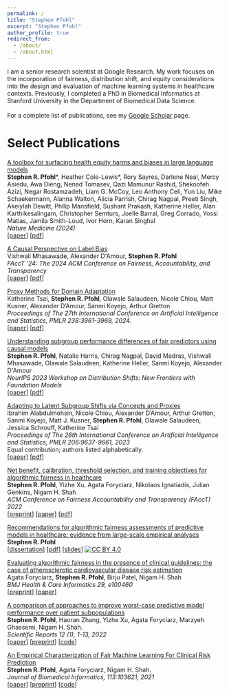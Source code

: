 ```yaml
---
permalink: /
title: "Stephen Pfohl"
excerpt: "Stephen Pfohl"
author_profile: true
redirect_from: 
  - /about/
  - /about.html
---
```


I am a senior research scientist at Google Research. My work focuses on the incorporation of fairness, distribution shift, and equity considerations into the design and evaluation of machine learning systems in healthcare contexts. Previously, I completed a PhD in Biomedical Informatics at Stanford University in the Department of Biomedical Data Science. 
<br><br>
For a complete list of publications, see my <a href="https://scholar.google.com/citations?user=Q0YPo5IAAAAJ&hl=en">Google Scholar</a> page.

Select Publications  
===

<a href="https://www.nature.com/articles/s41591-024-03258-2">A toolbox for surfacing health equity harms and biases in large language models</a>
<br>
<b>Stephen R. Pfohl</b>\*, Heather Cole-Lewis\*, Rory Sayres, Darlene Neal, Mercy Asiedu, Awa Dieng, Nenad Tomasev, Qazi Mamunur Rashid, Shekoofeh Azizi, Negar Rostamzadeh, Liam G. McCoy, Leo Anthony Celi, Yun Liu, Mike Schaekermann, Alanna Walton, Alicia Parrish, Chirag Nagpal, Preeti Singh, Akeiylah Dewitt, Philip Mansfield, Sushant Prakash, Katherine Heller, Alan Karthikesalingam, Christopher Semturs, Joelle Barral, Greg Corrado, Yossi Matias, Jamila Smith-Loud, Ivor Horn, Karan Singhal
<br>
<i>Nature Medicine (2024)</i>
<br>
\[<a href="https://www.nature.com/articles/s41591-024-03258-2">paper</a>\] \[<a href="https://www.nature.com/articles/s41591-024-03258-2.pdf">pdf</a>\]


<a href="https://dl.acm.org/doi/abs/10.1145/3630106.3658972">A Causal Perspective on Label Bias</a>
<br>
Vishwali Mhasawade, Alexander D'Amour, <b>Stephen R. Pfohl</b>
<br>
<i>FAccT '24: The 2024 ACM Conference on Fairness, Accountability, and Transparency</i>
<br>
\[<a href="https://dl.acm.org/doi/abs/10.1145/3630106.3658972">paper</a>\] \[<a href="https://dl.acm.org/doi/pdf/10.1145/3630106.3658972">pdf</a>\]

<a href="https://proceedings.mlr.press/v238/tsai24b.html">Proxy Methods for Domain Adaptation</a>
<br>
Katherine Tsai, <b>Stephen R. Pfohl</b>, Olawale Salaudeen, Nicole Chiou, Matt Kusner, Alexander D’Amour, Sanmi Koyejo, Arthur Gretton
<br>
<i>Proceedings of The 27th International Conference on Artificial Intelligence and Statistics, PMLR 238:3961-3969, 2024.</i>
<br>
\[<a href="https://proceedings.mlr.press/v238/tsai24b.html">paper</a>\] \[<a href="https://proceedings.mlr.press/v238/tsai24b/tsai24b.pdf">pdf</a>\]

<a href="https://openreview.net/forum?id=Fd00jISBD0">Understanding subgroup performance differences of fair predictors using causal models</a>
<br>
<b>Stephen R. Pfohl</b>, Natalie Harris, Chirag Nagpal, David Madras, Vishwali Mhasawade, Olawale Salaudeen, Katherine Heller, Sanmi Koyejo, Alexander D'Amour
<br>
<i>NeurIPS 2023 Workshop on Distribution Shifts: New Frontiers with Foundation Models</i>
<br>
\[<a href="https://openreview.net/forum?id=Fd00jISBD0">paper</a>\] \[<a href="https://openreview.net/pdf?id=Fd00jISBD0">pdf</a>\]

<a href="https://proceedings.mlr.press/v206/alabdulmohsin23a">Adapting to Latent Subgroup Shifts via Concepts and Proxies</a>
<br>
Ibrahim Alabdulmohsin, Nicole Chiou, Alexander D’Amour, Arthur Gretton, Sanmi Koyejo, Matt J. Kusner, <b>Stephen R. Pfohl</b>, Olawale Salaudeen, Jessica Schrouff, Katherine Tsai
<br>
<i>Proceedings of The 26th International Conference on Artificial Intelligence and Statistics, PMLR 206:9637-9661, 2023</i>
<br>
Equal contribution; authors listed alphabetically.
<br>
\[<a href="https://proceedings.mlr.press/v206/alabdulmohsin23a">paper</a>\] \[<a href="https://proceedings.mlr.press/v206/alabdulmohsin23a/alabdulmohsin23a.pdf">pdf</a>\]

<a href="https://arxiv.org/abs/2202.01906">Net benefit, calibration, threshold selection, and training objectives for algorithmic fairness in healthcare</a>
<br>
<b>Stephen R. Pfohl</b>, Yizhe Xu, Agata Foryciarz, Nikolaos Ignatiadis, Julian Genkins, Nigam H. Shah
<br>
<i>ACM Conference on Fairness Accountability and Transparency (FAccT) 2022</i>
<br>
\[<a href="https://arxiv.org/abs/2202.01906">preprint</a>\] \[<a href="https://dl.acm.org/doi/abs/10.1145/3531146.3533166">paper</a>\] \[<a href="https://spfohl.github.io/files/pfohl_net_benefit_combined.pdf">pdf</a>\]


<a href="https://searchworks.stanford.edu/view/14051829">Recommendations for algorithmic fairness assessments of predictive models in healthcare: evidence from large-scale empirical analyses</a>
<br>
<b>Stephen R. Pfohl</b>
<br>
\[<a href="https://searchworks.stanford.edu/view/14051829">dissertation</a>\] \[<a href="https://spfohl.github.io/files/pfohl-dissertation.pdf">pdf</a>\] \[<a href="https://spfohl.github.io/files/defense_slides_20211112.pdf">slides</a>\] [![CC BY 4.0][cc-by-image]][cc-by]

<a href="https://www.medrxiv.org/content/10.1101/2021.11.08.21266076v2">Evaluating algorithmic fairness in the presence of clinical guidelines: the case of atherosclerotic cardiovascular disease risk estimation</a>
<br>
Agata Foryciarz, <b>Stephen R. Pfohl</b>, Birju Patel, Nigam H. Shah
<br>
<i>BMJ Health & Care Informatics 29, e100460</i>
<br>
\[<a href="https://www.medrxiv.org/content/10.1101/2021.11.08.21266076v2">preprint</a>\] \[<a href="https://informatics.bmj.com/content/29/1/e100460">paper</a>\]

<a href="https://www.nature.com/articles/s41598-022-07167-7">A comparison of approaches to improve worst-case predictive model performance over patient subpopulations</a>
<br>
<b>Stephen R. Pfohl</b>, Haoran Zhang, Yizhe Xu, Agata Foryciarz, Marzyeh Ghassemi, Nigam H. Shah.
<br>
<i>Scientific Reports 12 (1), 1-13, 2022</i>
<br>
\[<a href="https://www.nature.com/articles/s41598-022-07167-7">paper</a>\] \[<a href="https://arxiv.org/abs/2108.12250">preprint</a>\] \[<a href="https://github.com/som-shahlab/subpopulation_robustness">code</a>\]


<a href="https://www.sciencedirect.com/science/article/abs/pii/S1532046420302495">An Empirical Characterization of Fair Machine Learning For Clinical Risk Prediction</a>
<br>
<b>Stephen R. Pfohl</b>, Agata Foryciarz, Nigam H. Shah.
<br>
<i>Journal of Biomedical Informatics, 113:103621, 2021</i>
<br>
\[<a href="https://www.sciencedirect.com/science/article/abs/pii/S1532046420302495">paper</a>\] \[<a href="https://arxiv.org/abs/2007.10306">preprint</a>\] \[<a href="https://github.com/som-shahlab/fairness_benchmark">code</a>\]


<!-- [![CC BY 4.0][cc-by-image]][cc-by]
Works not licensed under a more restrictive license are licensed under
[Creative Commons Attribution 4.0 International License][cc-by]. -->

[cc-by]: http://creativecommons.org/licenses/by/4.0/
[cc-by-image]: https://i.creativecommons.org/l/by/4.0/88x31.png
[cc-by-shield]: https://img.shields.io/badge/License-CC%20BY%204.0-lightgrey.svg